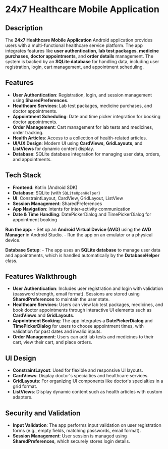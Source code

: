 # 24x7 Healthcare Mobile Application

## Description

The **24x7 Healthcare Mobile Application** Android application provides users with a multi-functional healthcare service platform. The app integrates features like **user authentication**, **lab test packages**, **medicine purchases**, **doctor appointments**, and **order details** management. The system is backed by an **SQLite database** for handling data, including user registration, login, cart management, and appointment scheduling.

## Features

- **User Authentication**: Registration, login, and session management using **SharedPreferences**.
- **Healthcare Services**: Lab test packages, medicine purchases, and doctor appointments.
- **Appointment Scheduling**: Date and time picker integration for booking doctor appointments.
- **Order Management**: Cart management for lab tests and medicines, order tracking.
- **Health Articles**: Access to a collection of health-related articles.
- **UI/UX Design**: Modern UI using **CardViews**, **GridLayouts**, and **ListViews** for dynamic content display.
- **Database**: SQLite database integration for managing user data, orders, and appointments.

## Tech Stack

- **Frontend**: Kotlin (Android SDK)
- **Database**: SQLite (with `SQLiteOpenHelper`)
- **UI**: ConstraintLayout, CardView, GridLayout, ListView
- **Session Management**: SharedPreferences
- **App Navigation**: Intents for inter-activity communication
- **Date & Time Handling**: DatePickerDialog and TimePickerDialog for appointment booking

 **Run the app**:
    - Set up an **Android Virtual Device (AVD)** using the **AVD Manager** in Android Studio.
    - Run the app on an emulator or a physical device.

 **Database Setup**:
    - The app uses an **SQLite database** to manage user data and appointments, which is handled automatically by the **DatabaseHelper** class.
  
## Features Walkthrough

- **User Authentication**: Includes user registration and login with validation (password strength, email format). Sessions are stored using **SharedPreferences** to maintain the user state.
- **Healthcare Services**: Users can view lab test packages, medicines, and book doctor appointments through interactive UI elements such as **CardViews** and **GridLayouts**.
- **Appointment Booking**: The app integrates a **DatePickerDialog** and **TimePickerDialog** for users to choose appointment times, with validation for past dates and invalid inputs.
- **Order Management**: Users can add lab tests and medicines to their cart, view their cart, and place orders.

## UI Design

- **ConstraintLayout**: Used for flexible and responsive UI layouts.
- **CardViews**: Display doctor's specialties and healthcare services.
- **GridLayouts**: For organizing UI components like doctor's specialties in a grid format.
- **ListViews**: Display dynamic content such as health articles with custom adapters.

## Security and Validation

- **Input Validation**: The app performs input validation on user registration forms (e.g., empty fields, matching passwords, email format).
- **Session Management**: User session is managed using **SharedPreferences**, which securely stores login details.
